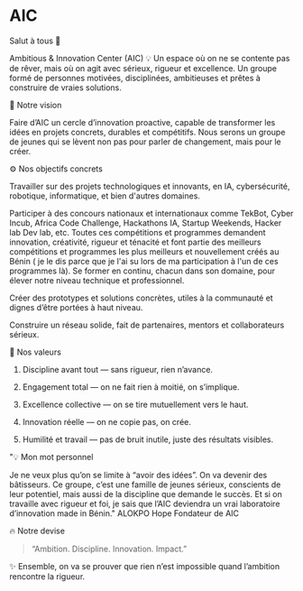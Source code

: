# AIC 

Salut à tous 👋

Ambitious & Innovation Center (AIC) 💡
Un espace où on ne se contente pas de rêver, mais où on agit avec sérieux, rigueur et excellence.
Un groupe formé de personnes motivées, disciplinées, ambitieuses et prêtes à construire de vraies solutions.


🎯 Notre vision

Faire d’AIC un cercle d’innovation proactive, capable de transformer les idées en projets concrets, durables et compétitifs.
Nous serons un groupe de jeunes qui se lèvent non pas pour parler de changement, mais pour le créer.


⚙️ Nos objectifs concrets

Travailler sur des projets technologiques et innovants, en IA, cybersécurité, robotique, informatique, et bien d'autres domaines.

Participer à des concours nationaux et internationaux comme TekBot, Cyber Incub, Africa Code Challenge, Hackathons IA, Startup Weekends, Hacker lab Dev lab, etc.
Toutes ces compétitions et programmes demandent innovation, créativité, rigueur et ténacité et font partie des meilleurs compétitions et programmes les plus meilleurs et nouvellement créés au Bénin ( je le dis parce que je l'ai su lors de ma participation à l'un de ces programmes là). 
Se former en continu, chacun dans son domaine, pour élever notre niveau technique et professionnel.

Créer des prototypes et solutions concrètes, utiles à la communauté et dignes d’être portées à haut niveau.

Construire un réseau solide, fait de partenaires, mentors et collaborateurs sérieux.


🧱 Nos valeurs

1. Discipline avant tout — sans rigueur, rien n’avance.


2. Engagement total — on ne fait rien à moitié, on s’implique.


3. Excellence collective — on se tire mutuellement vers le haut.


4. Innovation réelle — on ne copie pas, on crée.


5. Humilité et travail — pas de bruit inutile, juste des résultats visibles.




"💡 Mon mot personnel

Je ne veux plus qu’on se limite à “avoir des idées”.
On va devenir des bâtisseurs.
Ce groupe, c’est une famille de jeunes sérieux, conscients de leur potentiel, mais aussi de la discipline que demande le succès.
Et si on travaille avec rigueur et foi, je sais que l’AIC deviendra un vrai laboratoire d’innovation made in Bénin." 
        ALOKPO Hope Fondateur de AIC



🔥 Notre devise

> “Ambition. Discipline. Innovation. Impact.”

✨ Ensemble, on va se prouver que rien n’est impossible quand l’ambition rencontre la rigueur.